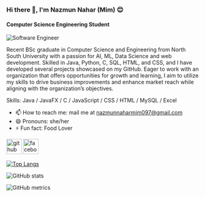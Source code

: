 ### Hi there 👋, I'm Nazmun Nahar (Mim) 😊
#### Computer Science Engineering Student
![Software Engineer](https://media.licdn.com/dms/image/D5616AQGIG5KKk1RHFA/profile-displaybackgroundimage-shrink_350_1400/0/1701855338323?e=1721260800&v=beta&t=MagWc5ZP5-WoZuH4O_3wF4mtAqjxSaijpnRQTezt4jA)

Recent BSc graduate in Computer Science and Engineering from North South University with a passion for AI, ML, Data Science and web development. Skilled in Java, Python, C, SQL, HTML, and CSS, and I have developed several projects showcased on my GitHub. Eager to work with an organization that offers opportunities for growth and learning, I aim to utilize my skills to drive business improvements and enhance market reach while aligning with the organization’s objectives.

Skills: Java / JavaFX / C / JavaScript / CSS / HTML  / MySQL / Excel
 
- 📫 How to reach me: mail me at nazmunnaharmim097@gmail.com 
- 😄 Pronouns: she/her 
- ⚡ Fun fact: Food Lover 


[<img src='https://cdn.jsdelivr.net/npm/simple-icons@3.0.1/icons/github.svg' alt='github' height='40'>](https://github.com/nazmunnaharmim)  [<img src='https://cdn.jsdelivr.net/npm/simple-icons@3.0.1/icons/facebook.svg' alt='facebook' height='40'>](https://www.facebook.com/mim.biswas.7737) 

[![Top Langs](https://github-readme-stats.vercel.app/api/top-langs/?username=nazmunnaharmim)](https://github.com/anuraghazra/github-readme-stats)

![GitHub stats](https://github-readme-stats.vercel.app/api?username=nazmunnaharmim&show_icons=true)  

![GitHub metrics](https://metrics.lecoq.io/nazmunnaharmim)
